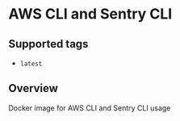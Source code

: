 # AWS CLI and Sentry CLI

## Supported tags
* `latest`

## Overview
Docker image for AWS CLI and Sentry CLI usage
